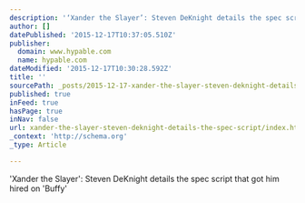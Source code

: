 ```yaml
---
description: '‘Xander the Slayer’: Steven DeKnight details the spec script that got him hired on ‘Buffy’'
author: []
datePublished: '2015-12-17T10:37:05.510Z'
publisher:
  domain: www.hypable.com
  name: hypable.com
dateModified: '2015-12-17T10:30:28.592Z'
title: ''
sourcePath: _posts/2015-12-17-xander-the-slayer-steven-deknight-details-the-spec-script.md
published: true
inFeed: true
hasPage: true
inNav: false
url: xander-the-slayer-steven-deknight-details-the-spec-script/index.html
_context: 'http://schema.org'
_type: Article

---
```

'Xander the Slayer': Steven DeKnight details the spec script that got him hired on 'Buffy'